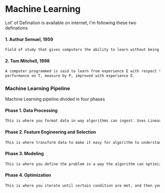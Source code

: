 # Machine Learning
Lot' of Defination is available on internet, I'm following these two definations

#### 1. Authur Semuel, 1959
```diff
Field of study that gives computers the ability to learn without being explicitly programmed.
```

#### 2. Tom Mitchell, 1998
```diff
A computer programmed is said to learn from experience E with respect to some task and some performance measure p, if it's 
performance on T, measure by P, improved with experience E.
```

### Machine Learning Pipeline

Machine Learning pipeline divided in four phases
#### Phase 1. Data Processing
```diff
This is where you format data in way algorithms can ingest. Uses Linear Algebra
```
#### Phase 2. Feature Engineering and Selection
```diff
This is where transform data to make it easy for algorithm to understand. Uses Vectors and matrices.
```
#### Phase 3. Modeling
```diff
This is where you define the problem in a way the algorithm can optimize. Uses probability, geometry, norms and statistics.
```
#### Phase 4. Optimization
```diff
This is where you iterate until certain condition are met, and then you chose the best model. Uses Vector calculus.
```
